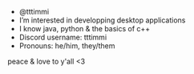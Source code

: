 - @tttimmi
- I’m interested in developping desktop applications
- I know java, python & the basics of c++
- Discord username: tttimmi
- Pronouns: he/him, they/them

peace & love to y'all <3

